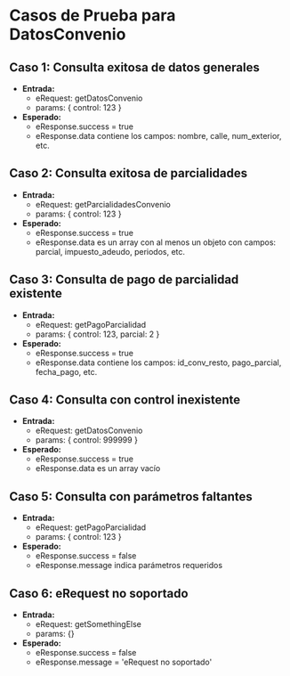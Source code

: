 # Casos de Prueba para DatosConvenio

## Caso 1: Consulta exitosa de datos generales
- **Entrada:**
  - eRequest: getDatosConvenio
  - params: { control: 123 }
- **Esperado:**
  - eResponse.success = true
  - eResponse.data contiene los campos: nombre, calle, num_exterior, etc.

## Caso 2: Consulta exitosa de parcialidades
- **Entrada:**
  - eRequest: getParcialidadesConvenio
  - params: { control: 123 }
- **Esperado:**
  - eResponse.success = true
  - eResponse.data es un array con al menos un objeto con campos: parcial, impuesto_adeudo, periodos, etc.

## Caso 3: Consulta de pago de parcialidad existente
- **Entrada:**
  - eRequest: getPagoParcialidad
  - params: { control: 123, parcial: 2 }
- **Esperado:**
  - eResponse.success = true
  - eResponse.data contiene los campos: id_conv_resto, pago_parcial, fecha_pago, etc.

## Caso 4: Consulta con control inexistente
- **Entrada:**
  - eRequest: getDatosConvenio
  - params: { control: 999999 }
- **Esperado:**
  - eResponse.success = true
  - eResponse.data es un array vacío

## Caso 5: Consulta con parámetros faltantes
- **Entrada:**
  - eRequest: getPagoParcialidad
  - params: { control: 123 }
- **Esperado:**
  - eResponse.success = false
  - eResponse.message indica parámetros requeridos

## Caso 6: eRequest no soportado
- **Entrada:**
  - eRequest: getSomethingElse
  - params: {}
- **Esperado:**
  - eResponse.success = false
  - eResponse.message = 'eRequest no soportado'
